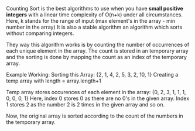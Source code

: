 Counting Sort is the best algorithms to use when you have **small positive integers** with a linear time complexity of O(n+k) under all circumstances. 
Here, k stands for the range of input (max element's in the array - min number in the array)
It is also a stable algorithm an algorithm which sorts without comparing integers. 

They way this algorithm works is by counting the number of occurrences of each unique element in the array. 
The count is stored in an temporary array and the sorting is done by mapping the count as an index of the temporary array.

Example Working:
Sorting this Array: {2, 1, 4, 2, 5, 3, 2, 10, 1}
Creating a temp array with length = array.length+1

Temp array stores occurences of each element in the array: {0, 2, 3, 1, 1, 1, 0, 0, 0, 1}
Here, index 0 stores 0 as there are no 0's in the given array. Index 1 stores 2 as the number 2 is 2 times in the given array and so on.

Now, the original array is sorted according to the count of the numbers in the temporary array.

